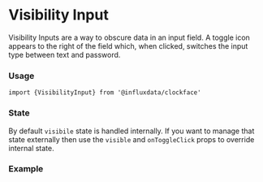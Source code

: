# Visibility Input

Visibility Inputs are a way to obscure data in an input field. A toggle icon appears to the right of the field which, when clicked, switches the input type between text and password.

### Usage

```tsx
import {VisibilityInput} from '@influxdata/clockface'
```

### State

By default `visibile` state is handled internally. If you want to manage that state externally then use the `visible` and `onToggleClick` props to override internal state.

### Example

<!-- STORY -->

<!-- STORY HIDE START -->

<!-- STORY HIDE END -->

<!-- PROPS -->
